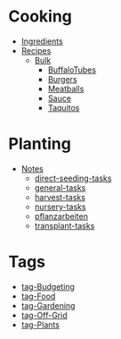 #
# Cooking
- [Ingredients](Ingredients.md)
- [Recipes]()
	- [Bulk]()
		- [BuffaloTubes](BuffaloTubes.md)
		- [Burgers](Burgers.md)
		- [Meatballs](Meatballs.md)
		- [Sauce](Sauce.md)
		- [Taquitos](Taquitos.md)
# Planting
- [Notes]()
	- [direct-seeding-tasks](direct-seeding-tasks.md)
	- [general-tasks](general-tasks.md)
	- [harvest-tasks](harvest-tasks.md)
	- [nursery-tasks](nursery-tasks.md)
	- [pflanzarbeiten](pflanzarbeiten.md)
	- [transplant-tasks](transplant-tasks.md)
# Tags
- [tag-Budgeting](tag-Budgeting.md)
- [tag-Food](tag-Food.md)
- [tag-Gardening](tag-Gardening.md)
- [tag-Off-Grid](tag-Off-Grid.md)
- [tag-Plants](tag-Plants.md)
